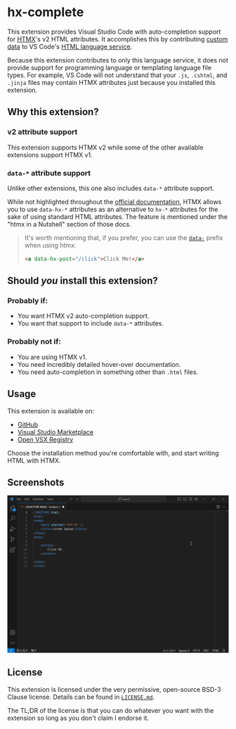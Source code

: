 # hx-complete

This extension provides Visual Studio Code with auto-completion support for [HTMX][htmx-main-page]'s v2 HTML attributes. It accomplishes this by contributing [custom data][vscode-custom-data] to VS Code's [HTML language service][vscode-html-languageservice].

Because this extension contributes to only this language service, it does not provide support for programming language or templating language file types. For example, VS Code will not understand that your `.js`, `.cshtml`, and `.jinja` files may contain HTMX attributes just because you installed this extension.

## Why this extension?

### v2 attribute support

This extension supports HTMX v2 while some of the other available extensions support HTMX v1.

### `data-*` attribute support

Unlike other extensions, this one also includes `data-*` attribute support.

While not highlighted throughout the [official documentation][htmx-docs], HTMX allows you to use `data-hx-*` attributes as an alternative to `hx-*` attributes for the sake of using standard HTML attributes. The feature is mentioned under the "htmx in a Nutshell" section of those docs.

> It's worth mentioning that, if you prefer, you can use the [`data-`](https://html.spec.whatwg.org/multipage/dom.html#attr-data-*) prefix when using htmx:
>
> ```html
> <a data-hx-post="/click">Click Me!</a>
> ```

## Should *you* install this extension?

### Probably if:

- You want HTMX v2 auto-completion support.
- You want that support to include `data-*` attributes.

### Probably not if: 

- You are using HTMX v1.
- You need incredibly detailed hover-over documentation.
- You need auto-completion in something other than `.html` files.

## Usage

This extension is available on:

- [GitHub][github]
- [Visual Studio Marketplace][visual-studio-marketplace]
- [Open VSX Registry][open-vsx-registry]

Choose the installation method you're comfortable with, and start writing HTML with HTMX.

## Screenshots

![auto-completion example][example-gif]

## License

This extension is licensed under the very permissive, open-source BSD-3 Clause license. Details can be found in [`LICENSE.md`](./LICENSE.md).

The TL;DR of the license is that you can do whatever you want with the extension so long as you don't claim I endorse it.


[example-gif]: https://github.com/pfeif/hx-complete/blob/main/hx-complete-extension/images/example.gif?raw=true
[github]: https://github.com/pfeif/hx-complete
[htmx-docs]: https://htmx.org/docs/
[htmx-main-page]: https://htmx.org/
[open-vsx-registry]: https://open-vsx.org/extension/pfeif/hx-complete
[visual-studio-marketplace]: https://marketplace.visualstudio.com/items?itemName=pfeif.hx-complete
[vscode-custom-data]: https://github.com/microsoft/vscode-custom-data
[vscode-html-languageservice]: https://github.com/microsoft/vscode-html-languageservice